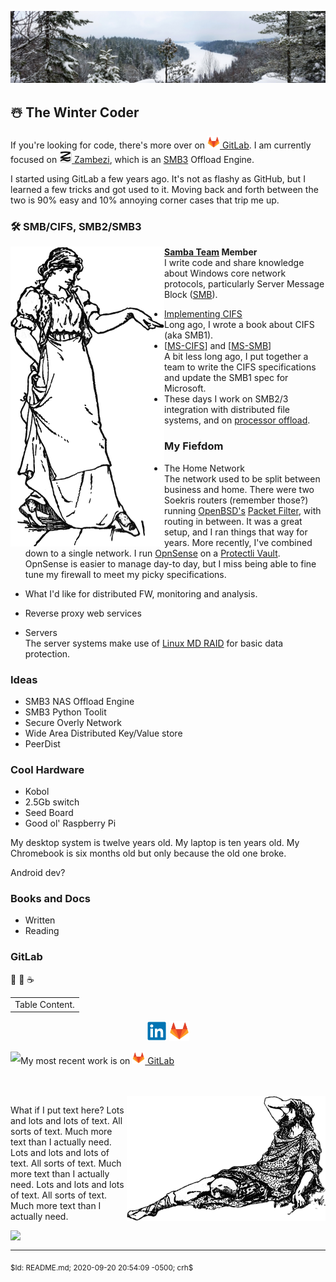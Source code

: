 ![Header](Files/CaribouRock-02Jan2020.jpg "The Winter Coder")
## ☃️ The Winter Coder

If you're looking for code, there's more over on [<img height="20"
src="Files/Gitlab.Logo.png"> GitLab][GitLabCRH].  I am currently focused on
[<img height="20" src="Files/Zambezi.ProjectLogo.png"> Zambezi][Zambezi],
which is an [SMB3][WinSMB3] Offload Engine.

I started using GitLab a few years ago.  It's not as flashy as GitHub, but I
learned a few tricks and got used to it.  Moving back and forth between the
two is 90% easy and 10% annoying corner cases that trip me up.

### 🛠️ SMB/CIFS, SMB2/SMB3

<a href="#"><img align="left" height="480" src="Files/Pointing.png"/></a>
**[Samba Team][SambaTeam] Member**<br/>
I write code and share knowledge about Windows core network protocols,
particularly Server Message Block ([SMB][WikiPediaSMB]).
  - [Implementing CIFS][ImpCIFS]<br/>
    Long ago, I wrote a book about CIFS (aka SMB1).
  - [[MS-CIFS]] and [[MS-SMB]]<br/>
    A bit less long ago, I put together a team to write the CIFS
    specifications and update the SMB1 spec for Microsoft.<br/>
  - These days I work on SMB2/3 integration with distributed file systems, and
    on [processor offload][Zambezi].

### My Fiefdom
- The Home Network<br/>
  The network used to be split between business and home.  There were two
  Soekris routers (remember those?) running [OpenBSD's][OpenBSD]
  [Packet Filter][PFilter], with routing in between.  It was a great setup,
  and I ran things that way for years.  More recently, I've combined down to
  a single network.  I run [OpnSense][OpnSense] on a
  [Protectli Vault][ProVault].  OpnSense is easier to manage day-to day, but
  I miss being able to fine tune my firewall to meet my picky specifications.
- What I'd like for distributed FW, monitoring and analysis.
- Reverse proxy web services

- Servers<br/>
  The server systems make use of [Linux MD RAID][LinuxRAID] for basic data
  protection.


### Ideas
- SMB3 NAS Offload Engine
- SMB3 Python Toolit
- Secure Overly Network
- Wide Area Distributed Key/Value store
- PeerDist

### Cool Hardware
- Kobol
- 2.5Gb switch
- Seed Board
- Good ol' Raspberry Pi

My desktop system is twelve years old.  My laptop is ten years old.  My
Chromebook is six months old but only because the old one broke.

Android dev?

### Books and Docs
- Written
- Reading

### GitLab

🤺
🚴
☕

<table align="center">
  <tr><td>
    Table Content.
  </td></tr>
</table>

<p align="center">
  <a href="https://www.linkedin.com/in/chrishertel/"><img height="32"
     src="Files/LinkedIn.Logo.png?raw=true"></a>
  <a href="https://www.gitlab.com/crh/"><img height="32"
     src="Files/Gitlab.Logo.png?raw=true"></a>
</p>


<p style="clear:right;">
  <a href="https://github.com/anuraghazra/github-readme-stats"><img
  align="left"
  src="https://github-readme-stats.vercel.app/api?username=c-r-h&show_icons=true&theme=graywhite&title_color=6070c0">
  </a>
  My most recent work is on <a href="https://www.gitlab.com/crh/"><img
  height="20" src="Files/Gitlab.Logo.png?raw=true"> GitLab</a>
</p>
<br clear="both"/><br/>
<a href="#"><img align="right" height="200" src="Files/Confused-t.png"/></a>
<p style="clear:left;">
  What if I put text here?
  Lots and lots and lots of text.  All sorts of text.  Much more text than I actually need.
  Lots and lots and lots of text.  All sorts of text.  Much more text than I actually need.
  Lots and lots and lots of text.  All sorts of text.  Much more text than I actually need.
  <br clear="left"/>
</p>
<a href="https://www.strava.com/athletes/christopher_hertel"><img
   align="left"
   src="https://veloviewer.com/SigImage/83887d/2/4/I/n/bcdfijojoj.png"></a>
<br clear="both"/>
<hr>
<sub>$Id: README.md; 2020-09-20 20:54:09 -0500; crh$</sub>

<!-- Reference Links -->
[MS-SMB]: https://docs.microsoft.com/en-us/openspecs/windows_protocols/ms-smb/f210069c-7086-4dc2-885e-861d837df688
[MS-CIFS]: https://docs.microsoft.com/en-us/openspecs/windows_protocols/ms-cifs/d416ff7c-c536-406e-a951-4f04b2fd1d2b
[WinSMB3]: https://docs.microsoft.com/en-us/windows-server/storage/file-server/file-server-smb-overview
[ImpCIFS]: http://ubiqx.org/cifs
[SambaTeam]: https://www.samba.org/samba/team/
[Zambezi]:https://gitlab.com/ubiqx/zambezi
[GitLabCRH]: https://www.gitlab.com/crh
[WikiPediaSMB]: https://en.wikipedia.org/wiki/Server_Message_Block
[OpenBSD]: https://www.openbsd.org/index.html
[PFilter]: https://www.openbsd.org/faq/pf/
[OpnSense]: https://opnsense.org/
[ProVault]: https://protectli.com/vault-4-port/
[LinuxRAID]: https://raid.wiki.kernel.org/index.php/Linux_Raid
